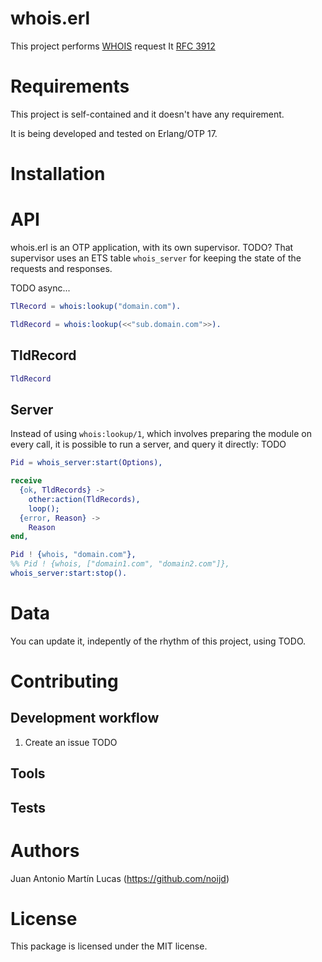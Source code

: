 whois.erl
=========
This project performs [WHOIS](https://en.wikipedia.org/wiki/Whois) request 
It [RFC 3912](https://tools.ietf.org/html/rfc3912)


Requirements
============
This project is self-contained and it doesn't have any requirement.

It is being developed and tested on Erlang/OTP 17.


Installation
============


API
===

whois.erl is an OTP application, with its own supervisor.
TODO? That supervisor uses an ETS table `whois_server` for keeping the state of the requests and responses.

TODO async...
```erlang
TlRecord = whois:lookup("domain.com").
```

```erlang
TldRecord = whois:lookup(<<"sub.domain.com">>).
```

TldRecord
---------
```erlang
TldRecord
```

Server
------
Instead of using `whois:lookup/1`, which involves preparing the module on every call, it is possible to run a server, and query it directly: TODO
```erlang
Pid = whois_server:start(Options),

receive
  {ok, TldRecords} ->
    other:action(TldRecords),
    loop();
  {error, Reason} ->
    Reason
end,

Pid ! {whois, "domain.com"},
%% Pid ! {whois, ["domain1.com", "domain2.com"]},
whois_server:start:stop().
```


Data
====
You can update it, indepently of the rhythm of this project, using TODO.


Contributing
============

Development workflow
--------------------
1. Create an issue
TODO

Tools
-----

Tests
-----


Authors
=======
Juan Antonio Martín Lucas (https://github.com/noijd)


License
=======
This package is licensed under the MIT license.
